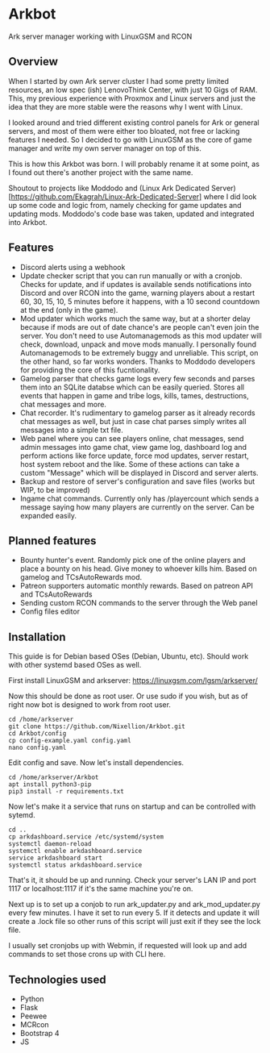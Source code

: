 # Arkbot
Ark server manager working with LinuxGSM and RCON


## Overview

When I started by own Ark server cluster I had some pretty limited resources, an low spec (ish) LenovoThink Center, with just 10 Gigs of RAM. This, my previous experience with Proxmox and Linux servers and just the idea that they are more stable were the reasons why I went with Linux.

I looked around and tried different existing control panels for Ark or general servers, and most of them were either too bloated, not free or lacking features I needed. So I decided to go with LinuxGSM as the core of game manager and write my own server manager on  top of this.

This is how this Arkbot was born. I will probably rename it at some point, as I found out there's another project with the same name.

Shoutout to projects like Moddodo and (Linux Ark Dedicated Server)[https://github.com/Ekagrah/Linux-Ark-Dedicated-Server] where I did look up some code and logic from, namely checking for game updates and updating mods. Moddodo's code base was taken, updated and integrated into Arkbot.

## Features

- Discord alerts using a webhook
- Update checker script that you can run manually or with a cronjob. Checks for update, and if updates is available sends notifications into Discord and over RCON into the game, warning players about a restart 60, 30, 15, 10, 5 minutes before it happens, with a 10 second countdown at the end (only in the game).
- Mod updater which works much the same way, but at a shorter delay because if mods are out of date chance's are people can't even join the server. You don't need to use Automanagemods as this mod updater will check, download, unpack and move mods manually. I personally found Automanagemods to be extremely buggy and unreliable. This script, on the other hand, so far works wonders. Thanks to Moddodo developers for providing the core of this fucntionality.
- Gamelog parser that checks game logs every few seconds and parses them into an SQLite databse which can be easily queried. Stores all events that happen in game and tribe logs, kills, tames, destructions, chat messages and more.
- Chat recorder. It's rudimentary to gamelog parser as it already records chat messages as well, but just in case chat parses simply writes all messages into a simple txt file.
- Web panel where you can see players online, chat messages, send admin messages into game chat, view game log, dashboard log and perform actions like force update, force mod updates, server restart, host system reboot and the like. Some of these actions can take a custom "Message" which will be displayed in Discord and server alerts.
- Backup and restore of server's configuration and save files (works but WIP, to be improved)
- Ingame chat commands. Currently only has /playercount which sends a message saying how many players are currently on the server. Can be expanded easily.

## Planned features

- Bounty hunter's event. Randomly pick one of the online players and place a bounty on his head. Give money to whoever kills him. Based on gamelog and TCsAutoRewards mod.
- Patreon supporters automatic monthly rewards. Based on patreon API and TCsAutoRewards
- Sending custom RCON commands to the server through the Web panel
- Config files editor

## Installation
This guide is for Debian based OSes (Debian, Ubuntu, etc). Should work with other systemd based OSes as well.

First install LinuxGSM and arkserver: https://linuxgsm.com/lgsm/arkserver/

Now this should be done as root user. Or use sudo if you wish, but as of right now bot is designed to work from root user.

```
cd /home/arkserver
git clone https://github.com/Nixellion/Arkbot.git
cd Arkbot/config
cp config-example.yaml config.yaml
nano config.yaml
```

Edit config and save.
Now let's install dependencies.

```
cd /home/arkserver/Arkbot
apt install python3-pip
pip3 install -r requirements.txt
```

Now let's make it a service that runs on startup and can be controlled with sytemd.

```
cd .. 
cp arkdashboard.service /etc/systemd/system
systemctl daemon-reload
systemctl enable arkdashboard.service
service arkdashboard start
systemctl status arkdashboard.service
```

That's it, it should be up and running. Check your server's LAN IP and port 1117 or localhost:1117 if it's the same machine you're on.

Next up is to set up a conjob to run ark_updater.py and ark_mod_updater.py every few minutes. I have it set to run every 5. If it detects and update it will create a .lock file so other runs of this script will just exit if they see the lock file.

I usually set cronjobs up with Webmin, if requested will look up and add commands to set those crons up with CLI here.

## Technologies used

- Python
- Flask
- Peewee
- MCRcon
- Bootstrap 4
- JS
